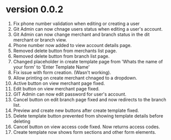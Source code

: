 # version 0.0.2

1. Fix phone number validation when editing or creating a user
2. Git Admin can now chnage users status when editing a user's account.
3. Git Admin can now change merchant and branch status in the dit merchant or branch view.
4. Phone number now added to view account details page.
5. Removed delete button from merchants list page.
6. Removed delete button from branch list page.
7. Changed placeholder in create template page from 'Whats the name of your form' to 'Enter Template Name'
8. Fix issue with form creation. (Wasn't working).
9. Allow printing on create merchant chnaged to a dropdown.
10. Active button on view merchant page fixed.
11. Edit button on view merchant page fixed.
12. GIT Admin can now edit password for user's account.
13. Cancel button on edit branch page fixed and now redirects to the branch list.
14. Preview and create new buttons after create template fixed.
15. Delete template button prevented from showing template details before deleting
16. Cancel button on view access code fixed. Now returns access codes.
17. Create template now shows form sections and other form elements.